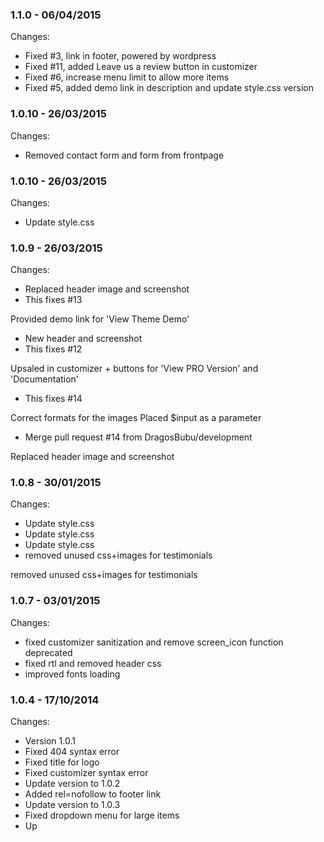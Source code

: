 

### 1.1.0 - 06/04/2015

 Changes: 


 * Fixed #3, link in footer, powered by wordpress
 * Fixed #11, added Leave us a review button in customizer
 * Fixed #6, increase menu limit to allow more items
 * Fixed #5, added demo link in description and update style.css version


### 1.0.10 - 26/03/2015

 Changes: 


 * Removed contact form and form from frontpage


### 1.0.10 - 26/03/2015

 Changes: 


 * Update style.css


### 1.0.9 - 26/03/2015

 Changes: 


 * Replaced header image and screenshot
 * This fixes #13

Provided demo link for 'View Theme Demo'
 * New header and screenshot
 * This fixes #12

Upsaled in customizer + buttons for 'View PRO Version' and
'Documentation'
 * This fixes #14

Correct formats for the images
Placed $input as a parameter
 * Merge pull request #14 from DragosBubu/development

Replaced header image and screenshot


### 1.0.8 - 30/01/2015

 Changes: 


 * Update style.css
 * Update style.css
 * Update style.css
 * removed unused css+images for testimonials

removed unused css+images for testimonials


### 1.0.7 - 03/01/2015

 Changes: 


 * fixed customizer sanitization and remove screen_icon function deprecated
 * fixed rtl and removed header css
 * improved fonts loading


### 1.0.4 - 17/10/2014

 Changes: 


 * Version 1.0.1
 * Fixed 404 syntax error
 * Fixed title for logo
 * Fixed customizer syntax error
 * Update version to 1.0.2
 * Added rel=nofollow to footer link
 * Update version to 1.0.3
 * Fixed dropdown menu for large items
 * Up
